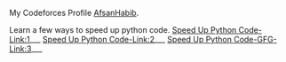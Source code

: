 
My Codeforces Profile  [AfsanHabib](https://codeforces.com/profile/Afsan_Habib).

Learn a few ways to speed up python code. 
[Speed Up Python Code-Link:1](https://www.loginradius.com/blog/async/speed-up-python-code/)___
[Speed Up Python Code-Link:2](https://towardsdatascience.com/10-ways-to-speed-up-your-python-code-e3d57630b710)___
[Speed Up Python Code-GFG-Link:3](https://www.geeksforgeeks.org/python-tricks-competitive-coding/)___


